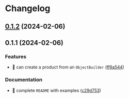 # Changelog

## [0.1.2](https://github.com/heap-code/object-builder/compare/v0.1.1...v0.1.2) (2024-02-06)

## 0.1.1 (2024-02-06)


### Features

* :rocket: can create a product from an `ObjectBuilder` ([ff9a544](https://github.com/heap-code/object-builder/commit/ff9a5449f134613bac566e90fccb3b3f367803d0))


### Documentation

* :memo: complete `README` with examples ([c29d753](https://github.com/heap-code/object-builder/commit/c29d7535285b18496bb873a6e81115f0ed79e630))
